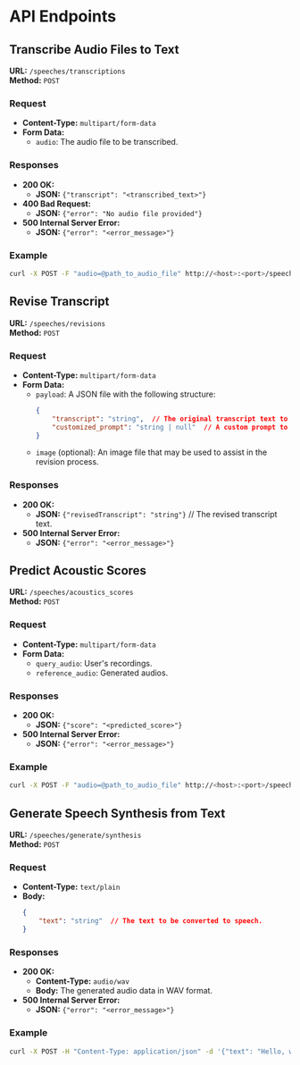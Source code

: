 # API Endpoints

## Transcribe Audio Files to Text

**URL:** `/speeches/transcriptions`  
**Method:** `POST`

### Request
- **Content-Type:** `multipart/form-data`
- **Form Data:**
    - `audio`: The audio file to be transcribed.

### Responses
- **200 OK:**
    - **JSON:** `{"transcript": "<transcribed_text>"}`
- **400 Bad Request:**
    - **JSON:** `{"error": "No audio file provided"}`
- **500 Internal Server Error:**
    - **JSON:** `{"error": "<error_message>"}`

### Example
```sh
curl -X POST -F "audio=@path_to_audio_file" http://<host>:<port>/speeches/transcriptions
```

## Revise Transcript

**URL:** `/speeches/revisions`  
**Method:** `POST`

### Request
- **Content-Type:** `multipart/form-data`
- **Form Data:**
    - `payload`: A JSON file with the following structure:
        ```json
        {
            "transcript": "string",  // The original transcript text to be revised.
            "customized_prompt": "string | null"  // A custom prompt to guide the revision process.
        }
        ```
    - `image` (optional): An image file that may be used to assist in the revision process.

### Responses
- **200 OK:**
    - **JSON:** `{"revisedTranscript": "string"}`  // The revised transcript text.
- **500 Internal Server Error:**
    - **JSON:** `{"error": "<error_message>"}`

## Predict Acoustic Scores

**URL:** `/speeches/acoustics_scores`  
**Method:** `POST`

### Request
- **Content-Type:** `multipart/form-data`
- **Form Data:**
    - `query_audio`: User's recordings.
    - `reference_audio`: Generated audios. 

### Responses
- **200 OK:**
    - **JSON:** `{"score": "<predicted_score>"}`
- **500 Internal Server Error:**
    - **JSON:** `{"error": "<error_message>"}`

### Example
```sh
curl -X POST -F "audio=@path_to_audio_file" http://<host>:<port>/speeches/acoustics_scores
```
## Generate Speech Synthesis from Text

**URL:** `/speeches/generate/synthesis`  
**Method:** `POST`

### Request
- **Content-Type:** `text/plain`
- **Body:**
    ```json
    {
        "text": "string"  // The text to be converted to speech.
    }
    ```

### Responses
- **200 OK:**
    - **Content-Type:** `audio/wav`
    - **Body:** The generated audio data in WAV format.
- **500 Internal Server Error:**
    - **JSON:** `{"error": "<error_message>"}`

### Example
```sh
curl -X POST -H "Content-Type: application/json" -d '{"text": "Hello, world!"}' http://<host>:<port>/speeches/synthesis --output output.wav
```
